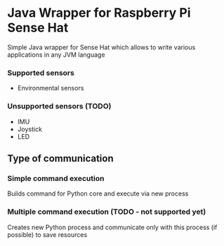 # Java Wrapper for Raspberry Pi Sense Hat

Simple Java wrapper for Sense Hat which allows to write various applications in any JVM language

### Supported sensors
- Environmental sensors

### Unsupported sensors (TODO)
- IMU
- Joystick
- LED

## Type of communication

### Simple command execution
Builds command for Python core and execute via new process

### Multiple command execution (TODO - not supported yet)
Creates new Python process and communicate only with this process (if possible) to save resources
